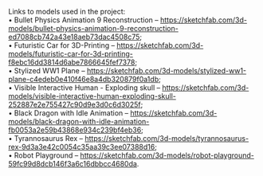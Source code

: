 Links to models used in the project:  
•	Bullet Physics Animation 9 Reconstruction – https://sketchfab.com/3d-models/bullet-physics-animation-9-reconstruction-ed7088cb742a43e18aeb73dac4508c75;  
•	Futuristic Car for 3D-Printing – https://sketchfab.com/3d-models/futuristic-car-for-3d-printing-f8ebc16dd3814d6abe7866645fef7378;  
•	Stylized WW1 Plane – https://sketchfab.com/3d-models/stylized-ww1-plane-c4edeb0e410f46e8a4db320879f0a1db;  
•	Visible Interactive Human - Exploding skull – https://sketchfab.com/3d-models/visible-interactive-human-exploding-skull-252887e2e755427c90d9e3d0c6d3025f;  
•	Black Dragon with Idle Animation – https://sketchfab.com/3d-models/black-dragon-with-idle-animation-fb0053a2e59b43868e934c239bf4eb36;  
•	Tyrannosaurus Rex – https://sketchfab.com/3d-models/tyrannosaurus-rex-9d3a3e42c0054c35aa39c3ee07388d16;  
•	Robot Playground – https://sketchfab.com/3d-models/robot-playground-59fc99d8dcb146f3a6c16dbbcc4680da.

